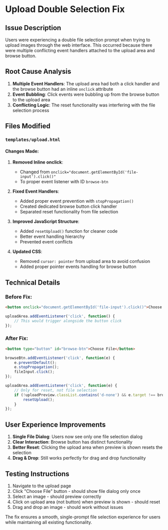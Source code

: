 # Upload Double Selection Fix

## Issue Description
Users were experiencing a double file selection prompt when trying to upload images through the web interface. This occurred because there were multiple conflicting event handlers attached to the upload area and browse button.

## Root Cause Analysis
1. **Multiple Event Handlers**: The upload area had both a click handler and the browse button had an inline `onclick` attribute
2. **Event Bubbling**: Click events were bubbling up from the browse button to the upload area
3. **Conflicting Logic**: The reset functionality was interfering with the file selection process

## Files Modified

### `templates/upload.html`

#### Changes Made:

1. **Removed Inline onclick**: 
   - Changed from `onclick="document.getElementById('file-input').click()"` 
   - To proper event listener with ID `browse-btn`

2. **Fixed Event Handlers**:
   - Added proper event prevention with `stopPropagation()`
   - Created dedicated browse button click handler
   - Separated reset functionality from file selection

3. **Improved JavaScript Structure**:
   - Added `resetUpload()` function for cleaner code
   - Better event handling hierarchy
   - Prevented event conflicts

4. **Updated CSS**:
   - Removed `cursor: pointer` from upload area to avoid confusion
   - Added proper pointer events handling for browse button

## Technical Details

### Before Fix:
```html
<button onclick="document.getElementById('file-input').click()">Choose File</button>
```
```javascript
uploadArea.addEventListener('click', function() {
    // This would trigger alongside the button click
});
```

### After Fix:
```html
<button type="button" id="browse-btn">Choose File</button>
```
```javascript
browseBtn.addEventListener('click', function(e) {
    e.preventDefault();
    e.stopPropagation();
    fileInput.click();
});

uploadArea.addEventListener('click', function(e) {
    // Only for reset, not file selection
    if (!uploadPreview.classList.contains('d-none') && e.target !== browseBtn) {
        resetUpload();
    }
});
```

## User Experience Improvements

1. **Single File Dialog**: Users now see only one file selection dialog
2. **Clear Interaction**: Browse button has distinct functionality
3. **Better Reset**: Clicking the upload area when preview is shown resets the selection
4. **Drag & Drop**: Still works perfectly for drag and drop functionality

## Testing Instructions

1. Navigate to the upload page
2. Click "Choose File" button - should show file dialog only once
3. Select an image - should preview correctly
4. Click on upload area (not button) when preview is shown - should reset
5. Drag and drop an image - should work without issues

The fix ensures a smooth, single-prompt file selection experience for users while maintaining all existing functionality.

